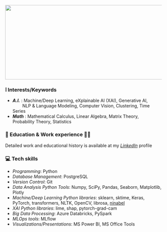 <p align="center">
     <img src="https://github.com/vggls/vggls/assets/55101427/145d8082-65e0-4334-90f3-86e2faea019f.png" height="240" width="700" />
   </p>


<!-- ### :rocket: About Me

With a strong background in Artificial Intelligence (M.Sc.) and Mathematics (B.Sc., M.Sc.) the pursuit of knowledge has always been a pivotal aspect of my life. 
This has inspired me to build my professional career around the world of data, as it aligns perfectly with my studies and offers a constantly evolving system of new theories and technologies.-->

### :grey_exclamation: Interests/Keywords
- ***A.I.*** : Machine/Deep Learning, eXplainable AI (XAI), Generative AI, <br/> &nbsp; &nbsp; &nbsp; &nbsp; NLP & Language Modeling, Computer Vision, Clustering, Time Series
- ***Math*** : Mathematical Calculus, Linear Algebra, Matrix Theory, Probability Theory, Statistics

### :school: Education & Work experience :office_worker: 
Detailed work and educational history is available at my [*LinkedIn*](www.linkedin.com/in/vaggelis-lamprou-a25394167) profile

### :computer: Tech skills
- *Programming*: Python 
- *Database Management*: PostgreSQL
- *Version Control*: Git
- *Data Analysis Python Tools*: Numpy, SciPy, Pandas, Seaborn, Matplotlib, Plotly
- *Machine/Deep Learning Python libraries*: sklearn, sktime, Keras, PyTorch, transformers, NLTK, OpenCV, librosa, [ninabel](https://pypi.org/project/nibabel/)
- *XAI Python libraries*: lime, shap, pytorch-grad-cam
- *Big Data Processing*: Azure Databricks, PySpark
- *MLOps tools*: MLflow 
- *Visualizations/Presentations*: MS Power BI, MS Office Tools

<!--
**vggls/vggls** is a ✨ _special_ ✨ repository because its `README.md` (this file) appears on your GitHub profile.

Here are some ideas to get you started:

- 🔭 I’m currently working on ...
- 🌱 I’m currently learning ...
- 👯 I’m looking to collaborate on ...
- 🤔 I’m looking for help with ...
- 💬 Ask me about ...
- 📫 How to reach me: ...
- 😄 Pronouns: ...
- ⚡ Fun fact: ...
-->
